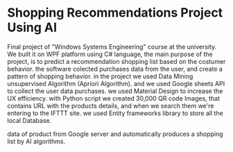 # Shopping Recommendations Project Using AI

Final project of "Windows Systems Engineering" course at the university. We built it on WPF platform  using C# language, the main purpose of the project, is to predict a recommendation shopping list based on the costumer behavior. the software colected purchases data from the user, and create a pattern of shopping behavior.
in the project we used Data Mining unsupervised Algorithm (Apriori Algorithm).
and we used Google sheets API to collect the user data purchases.
we used Material Design to increase the UX efficiency.
with Python script we created 30,000 QR code Images, that contains URL with the products details, and when we search them we're entering to the IFTTT site.
we used Entity frameworks library to store all the local Database.


data of product  from Google server and automatically produces a shopping list by AI algorithms.
